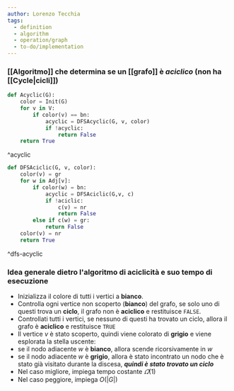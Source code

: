 ```yaml
---
author: Lorenzo Tecchia
tags:
  - definition
  - algorithm
  - operation/graph
  - to-do/implementation
---
```

### [[Algoritmo]] che determina se un [[grafo]] è ***aciclico*** (non ha [[Cycle|cicli]])
	
```python
def Acyclic(G):
	color = Init(G)
	for v in V:
		if color(v) == bn:
			acyclic = DFSAcyclic(G, v, color)
			if !acyclic:
				return False
	return True
```
^acyclic




```python
def DFSAciclic(G, v, color):
	color(v) = gr
	for w in Adj[v]:
		if color(w) = bn:
			acyclic = DFSAciclic(G,v, c)
			if !aciclic:
				c(v) = nr
				return False
		else if c(w) = gr:
			return False
	color(v) = nr
	return True				
```
^dfs-acyclic

### Idea generale dietro l'algoritmo di aciclicità e suo tempo di esecuzione
- Inizializza il colore di tutti i vertici a **bianco**.  
- Controlla ogni vertice non scoperto (**bianco**) del grafo, se solo uno di questi trova un **ciclo**, il grafo non è **aciclico** e restituisce `FALSE`.
- Controllati tutti i vertici, se nessuno di questi ha trovato un ciclo, allora il grafo è **aciclico** e restituisce `TRUE`
- Il vertice $v$ è stato scoperto, quindi viene colorato di **grigio** e viene esplorata la stella uscente:
- se il nodo adiacente $w$ è **bianco**, allora scende ricorsivamente in $w$  
- se il nodo adiacente $w$ è **grigio**, allora è stato incontrato un nodo che è stato già visitato durante la discesa, ***quindi è stato trovato un ciclo***
- Nel caso migliore, impiega tempo costante $\varOmega(1)$ 
- Nel caso peggiore, impiega $O(|G|)$

